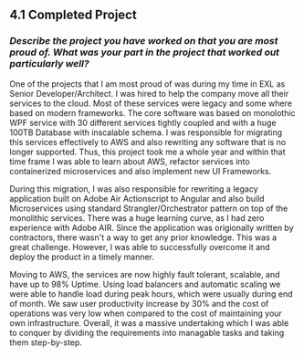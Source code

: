 ## 4.1 Completed Project
### *Describe the project you have worked on that you are most proud of. What was your part in the project that worked out particularly well?*

One of the projects that I am most proud of was during my time in EXL as Senior Developer/Architect. I was hired to help the company move all their services to the cloud. Most of these services were legacy and some where based on modern frameworks. The core software was based on monolothic WPF service with 30 different services tightly coupled and with a huge 100TB Database with inscalable schema. I was responsible for migrating this services effectively to AWS and also rewriting any software that is no longer supported. Thus, this project took me a whole year and within that time frame I was able to learn about AWS, refactor services into containerized microservices and also implement new UI Frameworks. 

During this migration, I was also responsible for rewriting a legacy application built on Adobe Air Actionscript to Angular and also build Microservices using standard Strangler/Orchestrator pattern on top of the monolithic services. There was a huge learning curve, as I had zero experience with Adobe AIR. Since the application was origionally written by contractors, there wasn't a way to get any prior knowledge. This was a great challenge. However, I was able to successfully overcome it and deploy the product in a timely manner.

Moving to AWS, the services are now highly fault tolerant, scalable, and have up to 98% Uptime. Using load balancers and automatic scaling we were able to handle load during peak hours, which were usually during end of month. We saw user productivity increase by 30% and the cost of operations was very low when compared to the cost of maintaining your own infrastructure. Overall, it was a massive undertaking which I was able to conquer by dividing the requirements into managable tasks and taking them step-by-step. 
